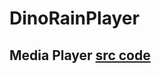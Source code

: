 # DinoRainPlayer 
## Media Player [src code](https://github.com/bradtraversy/vanillawebprojects/tree/117e0bbbbf3b2c8cb0ccfd96ba4b172d35c6d60d/music-player)
